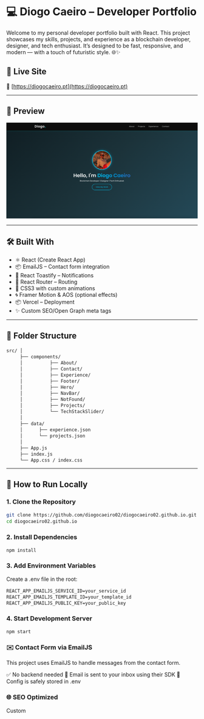 # 💻 Diogo Caeiro – Developer Portfolio

Welcome to my personal developer portfolio built with React. This project showcases my skills, projects, and experience as a blockchain developer, designer, and tech enthusiast. It’s designed to be fast, responsive, and modern — with a touch of futuristic style. 🌐✨

## 🚀 Live Site

🔗 [https://diogocaeiro.pt](https://diogocaeiro.pt)

---

## 📸 Preview

![Portfolio Preview](public/assets/preview.png)

---

## 🛠️ Built With

- ⚛️ React (Create React App)
- 📦 EmailJS – Contact form integration
- 🍞 React Toastify – Notifications
- 🧭 React Router – Routing
- 🎨 CSS3 with custom animations
- 🌀 Framer Motion & AOS (optional effects)
- 📦 Vercel – Deployment
- ✨ Custom SEO/Open Graph meta tags

---

## 📁 Folder Structure

```
src/ │
     ├── components/
     │          ├── About/
     │          ├── Contact/
     │          ├── Experience/
     │          ├── Footer/
     │          ├── Hero/
     │          ├── NavBar/
     │          ├── NotFound/
     │          ├── Projects/
     │          └── TechStackSlider/
     │
     ├── data/
     │      ├── experience.json
     │      └── projects.json
     │
     ├── App.js
     ├── index.js
     └── App.css / index.css
```

---

## 🚀 How to Run Locally

### 1. **Clone** the Repository

```bash
git clone https://github.com/diogocaeiro02/diogocaeiro02.github.io.git
cd diogocaeiro02.github.io
```

### 2. Install Dependencies

```
npm install

```

### 3. Add Environment Variables

Create a .env file in the root:

```
REACT_APP_EMAILJS_SERVICE_ID=your_service_id
REACT_APP_EMAILJS_TEMPLATE_ID=your_template_id
REACT_APP_EMAILJS_PUBLIC_KEY=your_public_key
```

### 4. Start Development Server

```
npm start
```

### ✉️ Contact Form via EmailJS

This project uses EmailJS to handle messages from the contact form.

✅ No backend needed
📨 Email is sent to your inbox using their SDK
📂 Config is safely stored in .env

### 🌐 SEO Optimized

Custom <title> and <meta> tags

Open Graph and Twitter Cards

Canonical URL

Mobile-first design

### 📦 Deployment

This project is deployed on Vercel.

For SPA behavior and 404 fallback:

```
// vercel.json
{
  "rewrites": [
    { "source": "/(.*)", "destination": "/" }
  ]
}

```

## 🛠️ Credits

- Developed by [Diogo Caeiro](https://diogocaeiro.pt)
- SwiperJS used under MIT License.

### 📄 License

This project is open source and free to use for learning and inspiration.
Please credit Diogo Caeiro if you fork or clone.
